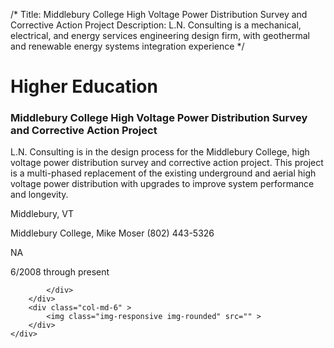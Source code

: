 /*
Title: Middlebury College High Voltage Power Distribution Survey and Corrective Action Project
Description: L.N. Consulting is a mechanical, electrical, and energy services engineering design firm, with geothermal and renewable energy systems integration experience
*/

# Higher Education

<div>
	<div class="row">
		<div class="col-md-6" >
			<div class="well" >
				<h3>Middlebury College High Voltage Power Distribution Survey and Corrective Action Project</h3>
				<p>
   
   L.N. Consulting is in the design process for the Middlebury College, high voltage power distribution survey and corrective action project.  This project is a multi-phased replacement of the existing underground and aerial high voltage power distribution with upgrades to improve system performance and longevity.
</p>
				<p>Middlebury, VT</p>
				<p>Middlebury College, Mike Moser (802) 443-5326</p>
				<p></p>
				<p></p>
				<p>NA</p>
				<p>6/2008 through present</p>
				<p></p>
				
			</div>
		</div>
		<div class="col-md-6" >
			<img class="img-responsive img-rounded" src="" >
		</div>
	</div>
</div>